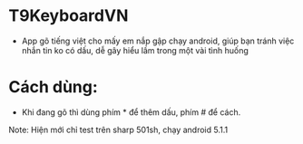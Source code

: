# T9KeyboardVN

- App gõ tiếng việt cho mấy em nắp gập chạy android, giúp bạn tránh việc nhắn tin ko có dấu, dễ gây hiểu lầm trong một vài tình huống

# Cách dùng: 
- Khi đang gõ thì dùng phím * để thêm dấu, phím # để cách. 

Note:  Hiện mới chỉ test trên sharp 501sh, chạy android 5.1.1

